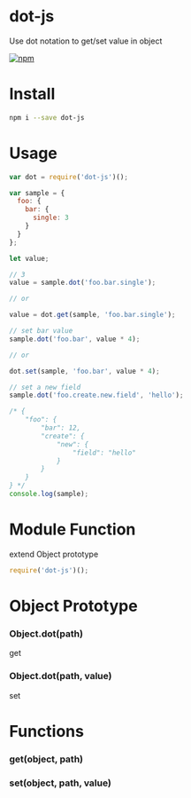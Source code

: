 # dot-js
Use dot notation to get/set value in object

[![npm](https://img.shields.io/npm/v/dot-js.svg)](https://www.npmjs.com/package/dot-js)

# Install

```sh
npm i --save dot-js
```

# Usage

```javascript
var dot = require('dot-js')();

var sample = {
  foo: {
    bar: {
      single: 3
    }
  }
};

let value;

// 3
value = sample.dot('foo.bar.single');

// or

value = dot.get(sample, 'foo.bar.single');

// set bar value
sample.dot('foo.bar', value * 4);

// or

dot.set(sample, 'foo.bar', value * 4);

// set a new field
sample.dot('foo.create.new.field', 'hello');

/* {
    "foo": {
        "bar": 12,
        "create": {
            "new": {
                "field": "hello"
            }
        }
    }
} */
console.log(sample);

```

# Module Function
extend Object prototype

```javascript
require('dot-js')();
```

# Object Prototype

### Object.dot(path)
get

### Object.dot(path, value)
set

# Functions

### get(object, path)

### set(object, path, value)


